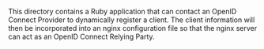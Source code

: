 This directory contains a Ruby application that can contact an OpenID Connect
Provider to dynamically register a client. The client information will then
be incorporated into an nginx configuration file so that the nginx server can
act as an OpenID Connect Relying Party.

